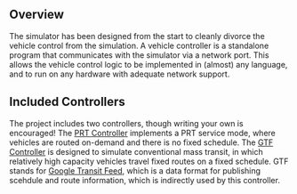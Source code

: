 ## Overview ##

The simulator has been designed from the start to cleanly divorce the vehicle control from the simulation. A vehicle controller is a standalone program that communicates with the simulator via a network port. This allows the vehicle control logic to be implemented in (almost) any language, and to run on any hardware with adequate network support.

## Included Controllers ##

The project includes two controllers, though writing your own is encouraged! The [PRT Controller](PRT_Controller.md) implements a PRT service mode, where vehicles are routed on-demand and there is no fixed schedule. The [GTF Controller](GTF_Controller.md) is designed to simulate conventional mass transit, in which relatively high capacity vehicles travel fixed routes on a fixed schedule. GTF stands for [Google Transit Feed](http://code.google.com/transit/spec/transit_feed_specification.html), which is a data format for publishing scehdule and route information, which is indirectly used by this controller.